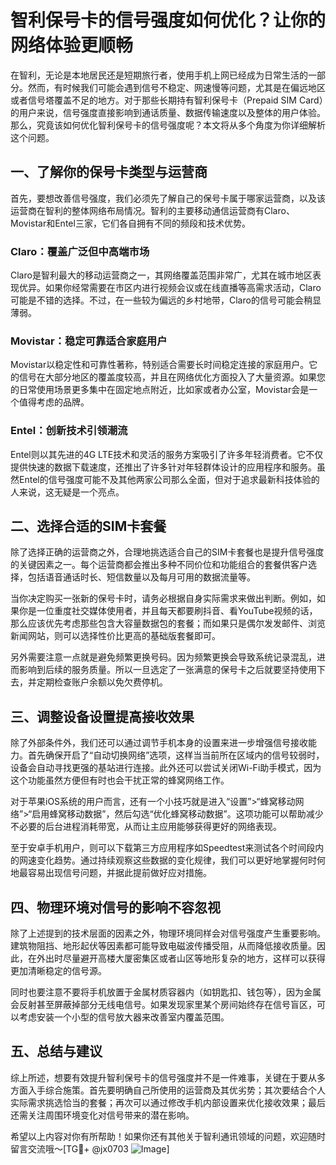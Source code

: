 # 智利保号卡的信号强度如何优化？让你的网络体验更顺畅

在智利，无论是本地居民还是短期旅行者，使用手机上网已经成为日常生活的一部分。然而，有时候我们可能会遇到信号不稳定、网速慢等问题，尤其是在偏远地区或者信号塔覆盖不足的地方。对于那些长期持有智利保号卡（Prepaid SIM Card）的用户来说，信号强度直接影响到通话质量、数据传输速度以及整体的用户体验。那么，究竟该如何优化智利保号卡的信号强度呢？本文将从多个角度为你详细解析这个问题。

## 一、了解你的保号卡类型与运营商

首先，要想改善信号强度，我们必须先了解自己的保号卡属于哪家运营商，以及该运营商在智利的整体网络布局情况。智利的主要移动通信运营商有Claro、Movistar和Entel三家，它们各自拥有不同的频段和技术优势。

### Claro：覆盖广泛但中高端市场
Claro是智利最大的移动运营商之一，其网络覆盖范围非常广，尤其在城市地区表现优异。如果你经常需要在市区内进行视频会议或在线直播等高需求活动，Claro可能是不错的选择。不过，在一些较为偏远的乡村地带，Claro的信号可能会稍显薄弱。

### Movistar：稳定可靠适合家庭用户
Movistar以稳定性和可靠性著称，特别适合需要长时间稳定连接的家庭用户。它的信号在大部分地区的覆盖度较高，并且在网络优化方面投入了大量资源。如果您的日常使用场景更多集中在固定地点附近，比如家或者办公室，Movistar会是一个值得考虑的品牌。

### Entel：创新技术引领潮流
Entel则以其先进的4G LTE技术和灵活的服务方案吸引了许多年轻消费者。它不仅提供快速的数据下载速度，还推出了许多针对年轻群体设计的应用程序和服务。虽然Entel的信号强度可能不及其他两家公司那么全面，但对于追求最新科技体验的人来说，这无疑是一个亮点。

## 二、选择合适的SIM卡套餐

除了选择正确的运营商之外，合理地挑选适合自己的SIM卡套餐也是提升信号强度的关键因素之一。每个运营商都会推出多种不同价位和功能组合的套餐供客户选择，包括语音通话时长、短信数量以及每月可用的数据流量等。

当你决定购买一张新的保号卡时，请务必根据自身实际需求来做出判断。例如，如果你是一位重度社交媒体使用者，并且每天都要刷抖音、看YouTube视频的话，那么应该优先考虑那些包含大容量数据包的套餐；而如果只是偶尔发发邮件、浏览新闻网站，则可以选择性价比更高的基础版套餐即可。

另外需要注意一点就是避免频繁更换号码。因为频繁更换会导致系统记录混乱，进而影响到后续的服务质量。所以一旦选定了一张满意的保号卡之后就要坚持使用下去，并定期检查账户余额以免欠费停机。

## 三、调整设备设置提高接收效果

除了外部条件外，我们还可以通过调节手机本身的设置来进一步增强信号接收能力。首先确保开启了“自动切换网络”选项，这样当当前所在区域内的信号较弱时，设备会自动寻找更强的基站进行连接。此外还可以尝试关闭Wi-Fi助手模式，因为这个功能虽然方便但有时也会干扰正常的蜂窝网络工作。

对于苹果iOS系统的用户而言，还有一个小技巧就是进入“设置”>“蜂窝移动网络”>“启用蜂窝移动数据”，然后勾选“优化蜂窝移动数据”。这项功能可以帮助减少不必要的后台进程消耗带宽，从而让主应用能够获得更好的网络表现。

至于安卓手机用户，则可以下载第三方应用程序如Speedtest来测试各个时间段内的网速变化趋势。通过持续观察这些数据的变化规律，我们可以更好地掌握何时何地最容易出现信号问题，并据此提前做好应对措施。

## 四、物理环境对信号的影响不容忽视

除了上述提到的技术层面的因素之外，物理环境同样会对信号强度产生重要影响。建筑物阻挡、地形起伏等因素都可能导致电磁波传播受阻，从而降低接收质量。因此，在外出时尽量避开高楼大厦密集区或者山区等地形复杂的地方，这样可以获得更加清晰稳定的信号源。

同时也要注意不要将手机放置于金属材质容器内（如钥匙扣、钱包等），因为金属会反射甚至屏蔽掉部分无线电信号。如果发现家里某个房间始终存在信号盲区，可以考虑安装一个小型的信号放大器来改善室内覆盖范围。

## 五、总结与建议

综上所述，想要有效提升智利保号卡的信号强度并不是一件难事，关键在于要从多方面入手综合施策。首先要明确自己所使用的运营商及其优劣势；其次要结合个人实际需求挑选恰当的套餐；再次可以通过修改手机内部设置来优化接收效果；最后还需关注周围环境变化对信号带来的潜在影响。

希望以上内容对你有所帮助！如果你还有其他关于智利通讯领域的问题，欢迎随时留言交流哦～[TG💪+ @jx0703 ![Image](https://github.com/user-attachments/assets/dbca1d08-cadb-493c-b0ec-ad6f7a83f270)]